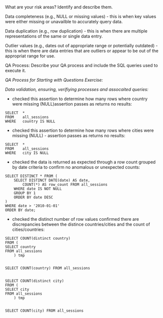 What are your risk areas? Identify and describe them.

Data completeness (e.g., NULL or missing values) - this is when key values were either missing or unavailble to accurately query data.

Data duplication (e.g., row duplication) - this is when there are multiple representations of the same or single data entry. 

Outlier values (e.g., dates out of appropriate range or potentially outdated) - this is when there are data entries that are outliers or appear to be out of the appropriat range for use. 

QA Process:
Describe your QA process and include the SQL queries used to execute it.

*QA Process for Starting with Questions Exercise:*

 *Data validation, ensuring, verifiying processes and assocaited queries:*

- checked this assertion to determine how many rows where country were missing (NULL)assertion passes as returns no results: 

```
SELECT  *
FROM    all_sessions
WHERE   country IS NULL
```
- checked this assertion to determine how many rows where cities were missing (NULL) - assertion passes as returns no results: 

```
SELECT  *
FROM    all_sessions
WHERE   city IS NULL
```

- checked the data is returned as expected through a row count grouped by date criteria to confirm no anomalous or unexpected counts:

```
SELECT DISTINCT * FROM (
    SELECT DISTINCT DATE(date) AS date, 
        COUNT(*) AS row_count FROM all_sessions
    WHERE date IS NOT NULL
    GROUP BY 1
    ORDER BY date DESC
)
WHERE date > '2010-01-01'
ORDER BY date; 
```

- checked the distinct number of row values confirmed there are discrepancies between the distince countries/cities and the count of cities/countries: 

```
SELECT COUNT(distinct country) 
FROM (
SELECT country
FROM all_sessions
    ) tmp


SELECT COUNT(country) FROM all_sessions


SELECT COUNT(distinct city) 
FROM (
SELECT city
FROM all_sessions
    ) tmp


SELECT COUNT(city) FROM all_sessions

```

